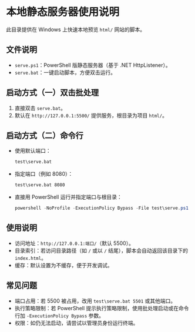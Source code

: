 # 本地静态服务器使用说明

此目录提供在 Windows 上快速本地预览 `html/` 网站的脚本。

## 文件说明
- `serve.ps1`：PowerShell 版静态服务器（基于 .NET HttpListener）。
- `serve.bat`：一键启动脚本，方便双击运行。

## 启动方式（一）双击批处理
1. 直接双击 `serve.bat`。
2. 默认在 `http://127.0.0.1:5500/` 提供服务，根目录为项目 `html/`。

## 启动方式（二）命令行
- 使用默认端口：
  ```bat
  test\serve.bat
  ```
- 指定端口（例如 8080）：
  ```bat
  test\serve.bat 8080
  ```
- 直接用 PowerShell 运行并指定端口与根目录：
  ```powershell
  powershell -NoProfile -ExecutionPolicy Bypass -File test\serve.ps1 -Port 8080 -Root ..\html
  ```

## 使用说明
- 访问地址：`http://127.0.0.1:端口/`（默认 5500）。
- 目录索引：若访问目录路径（如 `/` 或以 `/` 结尾），脚本会自动返回该目录下的 `index.html`。
- 缓存：默认设置为不缓存，便于开发调试。

## 常见问题
- 端口占用：若 5500 被占用，改用 `test\serve.bat 5501` 或其他端口。
- 执行策略限制：若 PowerShell 提示执行策略限制，使用批处理启动或在命令行加 `-ExecutionPolicy Bypass` 参数。
- 权限：如仍无法启动，请尝试以管理员身份运行终端。 